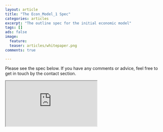 ```yaml
---
layout: article
title: "The Econ_Model_1 Spec"
categories: articles
excerpt: "The outline spec for the initial economic model"
tags: []
ads: false
image:
  feature:
  teaser: articles/whitepaper.png
comments: true

---
```


Please see the spec below. If you have any comments or advice, feel free to get in touch by the contact section.

<div class='doc-container'>
<iframe class= 'doc-iframe' src="https://docs.google.com/document/d/e/2PACX-1vT889q8WAw6glyhW-D0tDxhC_MxfGJtN4O-3j1_LkUNtZzoduJtF4RE1vczNfEprA/pub?embedded=true"></iframe><!-- /.doc-iframe -->
</div><!-- /.doc-container -->
